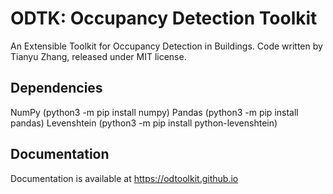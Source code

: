 # ODTK: Occupancy Detection Toolkit
An Extensible Toolkit for Occupancy Detection in Buildings.
Code written by Tianyu Zhang, released under MIT license.

Dependencies
---
NumPy (python3 -m pip install numpy)
Pandas (python3 -m pip install pandas)
Levenshtein (python3 -m pip install python-levenshtein)

Documentation
---
Documentation is available at https://odtoolkit.github.io
